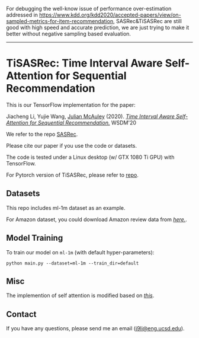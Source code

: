 For debugging the well-know issue of performance over-estimation addressed in https://www.kdd.org/kdd2020/accepted-papers/view/on-sampled-metrics-for-item-recommendation, SASRec&TiSASRec are still good with high speed and accurate prediction, we are just trying to make it better without negative sampling based evaluation.

---

# TiSASRec: Time Interval Aware Self-Attention for Sequential Recommendation

This is our TensorFlow implementation for the paper:

Jiacheng Li, Yujie Wang, [Julian McAuley](http://cseweb.ucsd.edu/~jmcauley/) (2020). *[Time Interval Aware Self-Attention for Sequential Recommendation.](https://cseweb.ucsd.edu/~jmcauley/pdfs/wsdm20b.pdf)* WSDM'20

We refer to the repo [SASRec](https://github.com/kang205/SASRec).

Please cite our paper if you use the code or datasets.

The code is tested under a Linux desktop (w/ GTX 1080 Ti GPU) with TensorFlow.

For Pytorch version of TiSASRec, please refer to [repo](https://github.com/pmixer/TiSASRec.pytorch).

## Datasets

This repo includes ml-1m dataset as an example.

For Amazon dataset, you could download Amazon review data from *[here.](http://jmcauley.ucsd.edu/data/amazon/index.html)*.

## Model Training

To train our model on `ml-1m` (with default hyper-parameters): 

```
python main.py --dataset=ml-1m --train_dir=default 
```

## Misc

The implemention of self attention is modified based on *[this](https://github.com/Kyubyong/transformer)*.

## Contact

If you have any questions, please send me an email (j9li@eng.ucsd.edu).


